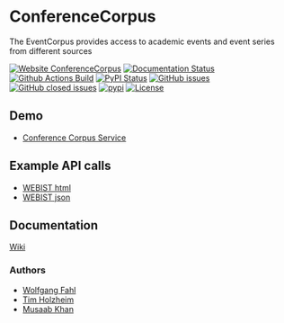 # ConferenceCorpus
The EventCorpus provides access to academic events and event series from different sources

[![Website ConferenceCorpus](https://img.shields.io/website-up-down-green-red/https/conferencecorpus.bitplan.com.svg)](https://conferencecorpus.bitplan.com)
[![Documentation Status](https://readthedocs.org/projects/conferencecorpus/badge/?version=latest)](https://conferencecorpus.readthedocs.io/en/latest/?badge=latest)
[![Github Actions Build](https://github.com/WolfgangFahl/ConferenceCorpus/workflows/Build/badge.svg?branch=main)](https://github.com/WolfgangFahl/ConferenceCorpus/actions?query=workflow%3ABuild+branch%3Amain)
[![PyPI Status](https://img.shields.io/pypi/v/ConferenceCorpus.svg)](https://pypi.python.org/pypi/ConferenceCorpus/)
[![GitHub issues](https://img.shields.io/github/issues/WolfgangFahl/ConferenceCorpus.svg)](https://github.com/WolfgangFahl/ConferenceCorpus/issues)
[![GitHub closed issues](https://img.shields.io/github/issues-closed/WolfgangFahl/ConferenceCorpus.svg)](https://github.com/WolfgangFahl/ConferenceCorpus/issues/?q=is%3Aissue+is%3Aclosed)
[![pypi](https://img.shields.io/pypi/pyversions/ConferenceCorpus)](https://pypi.org/project/ConferenceCorpus/)
[![License](https://img.shields.io/github/license/WolfgangFahl/ConferenceCorpus.svg)](https://www.apache.org/licenses/LICENSE-2.0)

## Demo
* [Conference Corpus Service](https://conferencecorpus.bitplan.com) 
## Example API calls
* [WEBIST html](https://conferencecorpus.bitplan.com/eventseries/WEBIST?format=html)
* [WEBIST json](https://conferencecorpus.bitplan.com/eventseries/WEBIST?format=json)

## Documentation
[Wiki](http://wiki.bitplan.com/index.php/ConferenceCorpus)

### Authors
* [Wolfgang Fahl](http://www.bitplan.com/Wolfgang_Fahl)
* [Tim Holzheim](https://github.com/tholzheim)
* [Musaab Khan](https://github.com/musaabkh)
